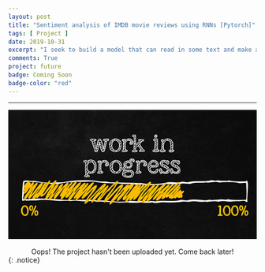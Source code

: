 ```yaml
---
layout: post
title: "Sentiment analysis of IMDB movie reviews using RNNs [Pytorch]"
tags: [ Project ]
date: 2019-10-31
excerpt: "I seek to build a model that can read in some text and make a prediction about the sentiment of that text, where it is positive or negative by training the model on a dataset of movie reviews from IMDB that have been labeled either \"positive\" or \"negative\". Since this is text data, words in a sequence, I wish to use an RNN to build a model that doesn't only consider the individual words, but the order they appear in."
comments: True
project: future
badge: Coming Soon
badge-color: "red"
---
```


---

![png](/assets/img/wip.jpg)
<center> Oops! The project hasn't been uploaded yet. Come back later! </center>
{: .notice}
